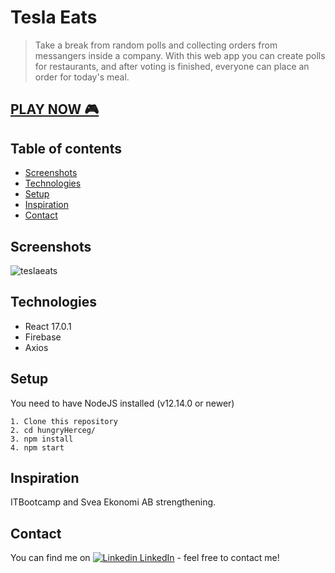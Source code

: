 # Tesla Eats
> Take a break from random polls and collecting orders from messangers inside a company.
> With this web app you can create polls for restaurants, and after voting is finished, everyone can place an order for today's meal.

<h2> <a href="https://gamayun-trivia-boardgame.herokuapp.com/"> PLAY NOW 🎮 </a> </h2>

## Table of contents
* [Screenshots](#screenshots)
* [Technologies](#technologies)
* [Setup](#setup)
* [Inspiration](#inspiration)
* [Contact](#contact)

## Screenshots
![teslaeats](https://user-images.githubusercontent.com/59211000/106515079-6a599700-64d5-11eb-91e4-f4215ae530a2.png)


## Technologies
* React 17.0.1
* Firebase
* Axios

## Setup
You need to have NodeJS installed (v12.14.0 or newer)
   
    1. Clone this repository
    2. cd hungryHerceg/ 
    3. npm install
    4. npm start


## Inspiration
ITBootcamp and Svea Ekonomi AB strengthening.


## Contact
You can find me on [![Linkedin](https://i.stack.imgur.com/gVE0j.png) LinkedIn](https://www.linkedin.com/in/nebojsa-markovic-6760111b5/) - feel free to contact me!
